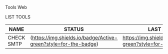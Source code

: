 Tools Web

LIST TOOLS

| NAME | STATUS | LAST STATUS |
|------|--------|-------------|
| CHECK SMTP | (https://img.shields.io/badge/Active-green?style=for-the-badge) | https://img.shields.io/badge/active-green?style=for-the-badge) |